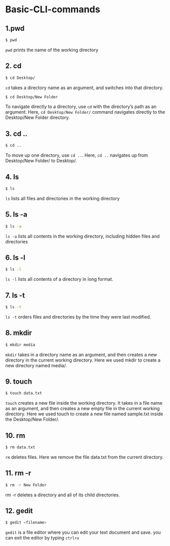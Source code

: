 # Basic-CLI-commands
## 1.pwd
```bash
$ pwd
```
```pwd``` prints the name of the working directory
## 2. cd
```bash
$ cd Desktop/
```
```cd``` takes a directory name as an argument, and switches into that directory.
```bash
$ cd Desktop/New Folder
```
To navigate directly to a directory, use ```cd``` with the directory’s path as an argument. Here, ```cd Desktop/New Folder/``` command navigates directly to the Desktop/New Folder directory.
## 3. cd ..
```bash
$ cd ..
```
To move up one directory, use ```cd ..```. Here, ```cd ..``` navigates up from Desktop/New Folder/ to Desktop/.
## 4. ls
```bash
$ ls
```
```ls``` lists all files and directories in the working directory
## 5. ls -a
```bash
$ ls -a
```
```ls -a``` lists all contents in the working directory, including hidden files and directories
## 6. ls -l
```bash
$ ls -l
```
```ls -l``` lists all contents of a directory in long format.
## 7. ls -t
```bash
$ ls -t
```
```ls -t``` orders files and directories by the time they were last modified.
## 8. mkdir
```bash
$ mkdir media
```
```mkdir``` takes in a directory name as an argument, and then creates a new directory in the current working directory. Here we used mkdir to create a new directory named media/.
## 9. touch
```bash
$ touch data.txt
```
```touch``` creates a new file inside the working directory. It takes in a file name as an argument, and then creates a new empty file in the current working directory. Here we used touch to create a new file named sample.txt inside the Desktop/New Folder/.
## 10. rm
```bash
$ rm data.txt
```
```rm``` deletes files. Here we remove the file data.txt from the current directory.
## 11. rm -r
```bash
$ rm -r New Folder
```
rm -r deletes a directory and all of its child directories.
## 12. gedit
```bash
$ gedit <filename>
```
```gedit``` is a file editor where you can edit your text document and save. you can exit the editor by typing ```ctrl+x```
